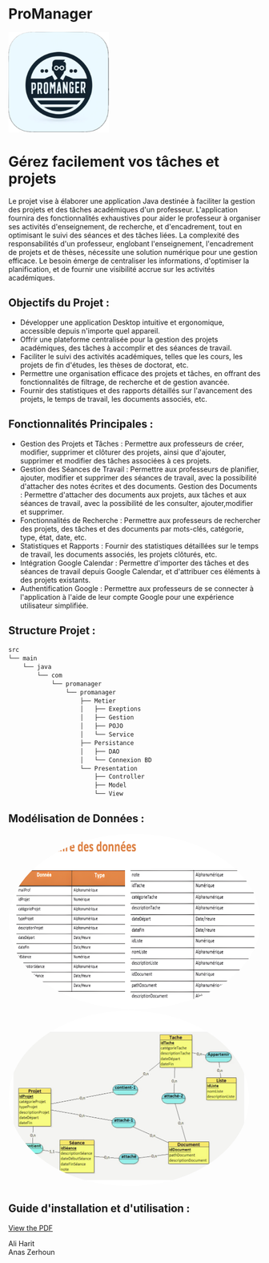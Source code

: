 # ProManager

<img src="images/iconProManager.png" alt="Logo" style=" height: 200px;">

# Gérez facilement vos tâches et projets

Le projet vise à élaborer une application Java destinée à faciliter la gestion des projets et des tâches académiques d'un professeur. L'application fournira des fonctionnalités exhaustives pour aider le professeur à organiser ses activités d'enseignement, de recherche, et d'encadrement, tout en optimisant le suivi des séances et des tâches liées. La complexité des responsabilités d'un professeur, englobant l'enseignement, l'encadrement de projets et de thèses, nécessite une solution numérique pour une gestion efficace. Le besoin émerge de centraliser les informations, d'optimiser la planification, et de fournir une visibilité accrue sur les activités académiques.

## Objectifs du Projet :

- Développer une application Desktop intuitive et ergonomique, accessible depuis n'importe quel appareil.
- Offrir une plateforme centralisée pour la gestion des projets académiques, des tâches à accomplir et des séances de travail.
- Faciliter le suivi des activités académiques, telles que les cours, les projets de fin d'études, les thèses de doctorat, etc.
- Permettre une organisation efficace des projets et tâches, en offrant des fonctionnalités de filtrage, de recherche et de gestion avancée. 
- Fournir des statistiques et des rapports détaillés sur l'avancement des projets, le temps de travail, les documents associés, etc.

## Fonctionnalités Principales :

- Gestion des Projets et Tâches : Permettre aux professeurs de créer, modifier, supprimer et clôturer des projets, ainsi que d'ajouter, supprimer et modifier des tâches associées à ces projets.
- Gestion des Séances de Travail : Permettre aux professeurs de planifier, ajouter, modifier et supprimer des séances de travail, avec la possibilité d'attacher des notes écrites et des documents. Gestion des Documents : Permettre d'attacher des documents aux projets, aux tâches et aux séances de travail, avec la possibilité de les consulter, ajouter,modifier et supprimer.
- Fonctionnalités de Recherche : Permettre aux professeurs de rechercher des projets, des tâches et des documents par mots-clés, catégorie, type, état, date, etc.
- Statistiques et Rapports : Fournir des statistiques détaillées sur le temps de travail, les documents associés, les projets clôturés, etc.
- Intégration Google Calendar : Permettre d'importer des tâches et des séances de travail depuis Google Calendar, et d'attribuer ces éléments à des projets existants.
- Authentification Google : Permettre aux professeurs de se connecter à l'application à l'aide de leur compte Google pour une expérience utilisateur simplifiée.

## Structure Projet :

```bash
src
└── main
    └── java
        └── com
            └── promanager
                └── promanager
                    ├── Metier
                    │   ├── Exeptions
                    │   ├── Gestion
                    │   ├── POJO
                    │   └── Service
                    ├── Persistance
                    │   ├── DAO
                    │   └── Connexion BD
                    └── Presentation
                        ├── Controller
                        ├── Model
                        └── View
```



## Modélisation de Données :

<img src="images/dd.png" alt="Logo" style=" height: 350px; border-radius: 50%;">
<img src="images/MCD.png" alt="Logo" style=" height: 350px; border-radius: 50%;">

## Guide d'installation et d'utilisation :
[View the PDF](images/GuideProManager.pdf)


Ali Harit        
Anas Zerhoun
